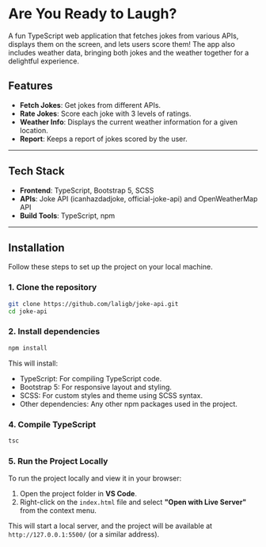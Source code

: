 # Are You Ready to Laugh?

A fun TypeScript web application that fetches jokes from various APIs, displays them on the screen, and lets users score them! The app also includes weather data, bringing both jokes and the weather together for a delightful experience.

## Features

- **Fetch Jokes**: Get jokes from different APIs.
- **Rate Jokes**: Score each joke with 3 levels of ratings.
- **Weather Info**: Displays the current weather information for a given location.
- **Report**: Keeps a report of jokes scored by the user.

---

## Tech Stack

- **Frontend**: TypeScript, Bootstrap 5, SCSS
- **APIs**: Joke API (icanhazdadjoke, official-joke-api) and OpenWeatherMap API
- **Build Tools**: TypeScript, npm

---

## Installation

Follow these steps to set up the project on your local machine.

### 1. Clone the repository

```bash
git clone https://github.com/laligb/joke-api.git
cd joke-api
```

### 2. Install dependencies

```bash
npm install
```

This will install:

- TypeScript: For compiling TypeScript code.
- Bootstrap 5: For responsive layout and styling.
- SCSS: For custom styles and theme using SCSS syntax.
- Other dependencies: Any other npm packages used in the project.

### 4. Compile TypeScript

```bash
tsc
```

### 5. Run the Project Locally

To run the project locally and view it in your browser:

1. Open the project folder in **VS Code**.
2. Right-click on the `index.html` file and select **"Open with Live Server"** from the context menu.

This will start a local server, and the project will be available at `http://127.0.0.1:5500/` (or a similar address).
